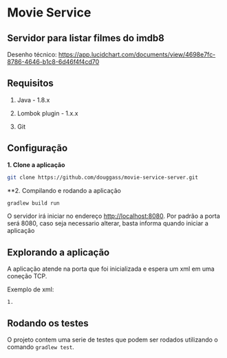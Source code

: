 # Movie Service

## Servidor para listar filmes do imdb8

Desenho técnico: https://app.lucidchart.com/documents/view/4698e7fc-8786-4646-b1c8-6d46f4f4cd70

## Requisitos

1. Java - 1.8.x

2. Lombok plugin - 1.x.x

3. Git

## Configuração 

**1. Clone a aplicação**

```bash
git clone https://github.com/douggass/movie-service-server.git
```

**2. Compilando e rodando a aplicação

```bash
gradlew build run
```

O servidor irá iniciar no endereço <http://localhost:8080>.
Por padrão a porta será 8080, caso seja necessario alterar, basta informa quando iniciar a aplicação

## Explorando a aplicação

A aplicação atende na porta que foi inicializada e espera um xml em uma coneção TCP.

Exemplo de xml:
```
1. 

```

## Rodando os testes

O projeto contem uma serie de testes que podem ser rodados utilizando o comando `gradlew test`. 
